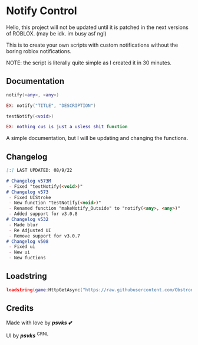# Notify Control

Hello, this project will not be updated until it is patched in the next versions of ROBLOX. (may be idk. im busy asf ngl)

This is to create your own scripts with custom notifications without the boring roblox notifications.

NOTE: the script is literally quite simple as I created it in 30 minutes.

## Documentation

```lua
notify(<any>, <any>)

EX: notify("TITLE", "DESCRIPTION")

testNotify(<void>)

EX: nothing cus is just a usless shit function
```

A simple documentation, but I will be updating and changing the functions.

## Changelog
 
 ```markdown
[:] LAST UPDATED: 08/9/22

 # Changelog v573M
  - Fixed "testNotify(<void>)"
 # Changelog v573
  - Fixed UIStroke
  - New function "testNotify(<void>)"
  - Renamed function "makeNotify_Outside" to "notify(<any>, <any>)"
  - Added support for v3.0.8
 # Changelog v532
  - Made blur
  - Re Adjusted UI
  - Remove support for v3.0.7
 # Changelog v508
  - Fixed ui
  - New ui
  - New fuctions
```
 
## Loadstring

```lua
loadstring(game:HttpGetAsync("https://raw.githubusercontent.com/Obstronomic/NARCU/main/notifyControl.lua"))()
```

## Credits

Made with love by ***psvks 💕***

UI by ***psvks*** <sup>CRNL</sup>

